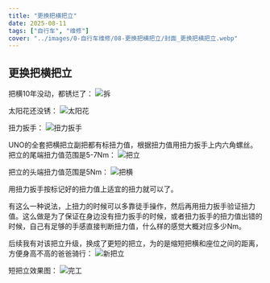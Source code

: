 ```yaml
---
title: "更换把横把立"  
date: 2025-08-11  
tags: ["自行车", "维修"]  
cover: "../images/0-自行车维修/08-更换把横把立/封面_更换把横把立.webp"
---
```

## 更换把横把立
把横10年没动，都锈烂了：
![拆](../images/0-维修自行车/08-更换把横把立/拆.webp)

太阳花还没锈：
![太阳花](../images/0-维修自行车/08-更换把横把立/太阳花.webp)

扭力扳手：
![扭力扳手](../images/0-维修自行车/08-更换把横把立/扭力扳手.webp)

UNO的全套把横把立副把都有标扭力值，根据扭力值用扭力扳手上内六角螺丝。把立的尾端扭力值范围是5-7Nm：
![把立](../images/0-维修自行车/08-更换把横把立/把立.webp)

把立的头端扭力值范围是5Nm：
![把横](../images/0-维修自行车/08-更换把横把立/把横.webp)

用扭力扳手按标记好的扭力值上适宜的扭力就可以了。

有这么一种说法，上扭力的时候可以多靠徒手操作，然后再用扭力扳手验证扭力值。这么做是为了保证在身边没有扭力扳手的时候，或者扭力扳手的扭力值出错的时候，自己有足够的手感直接判断扭力值，什么样的感觉大概对应多少Nm。

后续我有对该把立升级，换成了更短的把立，为的是缩短把横和座位之间的距离，方便身高不高的爸爸骑行：
![新把立](../images/0-维修自行车/08-更换把横把立/新把立.webp)

短把立效果图：
![完工](../images/0-维修自行车/08-更换把横把立/完工.webp)